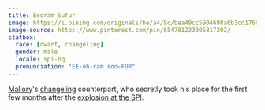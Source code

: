 ```yaml
---
title: Eeoram Sufur
image: https://i.pinimg.com/originals/be/a4/9c/bea49cc5904698a6b3cd1766c4ad7aac.jpg
image-source: https://www.pinterest.com/pin/654781233305817202/
statbox:
  race: [dwarf, changeling]
  gender: male
  locale: spi-hq
  pronunciation: "EE-oh-ram soo-FUR"
---
```


[Mallory](mallory)'s [changeling](../creatures/changelings) counterpart, who secretly took his place for the first few months after the [explosion at the SPI](../events/spi-fire).
